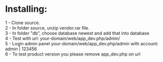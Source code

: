 <h1>Installing:</h1>
1 - Clone source.<br>
2 - In folder source, unzip vendor.rar file.<br>
3 - In folder "db", choose database newest and add that into database<br>
4 - Test with url: your-domain/web/app_dev.php/admin/<br>
5 - Login admin panel your-domain/web/app_dev.php/admin with account: admin | 123456<br>
6 - To test product version you please remove app_dev.php on url
